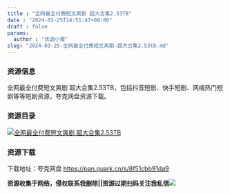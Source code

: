 ```yaml
---
title : "全网最全付费短文爽剧 超大合集2.53TB"
date : "2024-03-25T14:51:47+08:00"
draft : false
params:
  author : "优选小报"
slug: "2024-03-25-全网最全付费短文爽剧-超大合集2.53tb.md"
---
```


### 资源信息

全网最全付费短文爽剧 超大合集2.53TB，包括抖音短剧、快手短剧、网络热门短剧等等短剧资源，夸克网盘资源下载。

### 资源目录

[![全网最全付费短文爽剧
超大合集2.53TB](//img7-1.zhekoulieshou.com/mmbiz_jpg/iaHBVewvSIbAjcr9g6TlCXSfiaDqkbzuEzEHBib0OLmREEVtDhicq0b7KQaV1AtwAibRysGlxGiaXoDME4gxmibicdy58g/0)](//img7-1.zhekoulieshou.com/mmbiz_jpg/iaHBVewvSIbAjcr9g6TlCXSfiaDqkbzuEzEHBib0OLmREEVtDhicq0b7KQaV1AtwAibRysGlxGiaXoDME4gxmibicdy58g/0)

### 资源下载

下载地址：夸克网盘 https://pan.quark.cn/s/8f51cbb91da9

**资源收集于网络，侵权联系我删除||资源过期扫码关注我私信**![](//img7-1.zhekoulieshou.com/mmbiz_jpg/iaHBVewvSIbAjcr9g6TlCXSfiaDqkbzuEzp207hVzPqT4YGQOAazQ1KNHCeACbia5Lzq4Ckwibe48iar1q7lgVP1o3w/640?wx_fmt=jpeg&from=appmsg)


